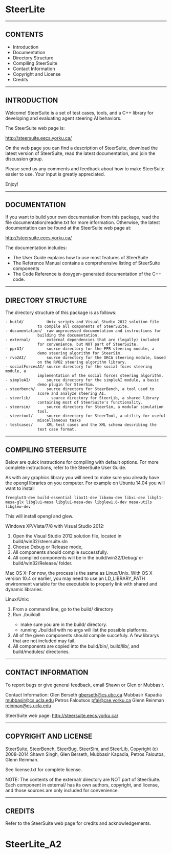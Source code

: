 SteerLite
==========

-----------
 CONTENTS
-----------
- Introduction
- Documentation
- Directory Structure
- Compiling SteerSuite
- Contact Information
- Copyright and License
- Credits

---------------
 INTRODUCTION
---------------

Welcome!  SteerSuite is a set of test cases, tools, and a C++ library
for developing and evaluating agent steering AI behaviors.

The SteerSuite web page is:

  http://steersuite.eecs.yorku.ca/

On the web page you can find a description of SteerSuite, download the
latest version of SteerSuite, read the latest documentation, and join
the discussion group.

Please send us any comments and feedback about how to make SteerSuite
easier to use.  Your input is greatly appreciated.

Enjoy!


----------------
 DOCUMENTATION
----------------

If you want to build your own documentation from this package, read
the file documentation/readme.txt for more information.  Otherwise,
the latest documentation can be found at the SteerSuite web page at:

  http://steersuite.eecs.yorku.ca/

The documentation includes:

  - The User Guide explains how to use most features of SteerSuite
  - The Reference Manual contains a comprehensive listing of
    SteerSuite components
  - The Code Reference is doxygen-generated documentation of the C++
    code.



----------------------
 DIRECTORY STRUCTURE
----------------------

The directory structure of this package is as follows:

	- build/          Unix scripts and Visual Studio 2012 solution file 
                  to compile all components of SteerSuite.
	- documentation/  raw unprocessed documentation and instructions for
                  building the documentation.
	- external/       external dependencies that are (legally) included
                  for convenience, but NOT part of SteerSuite.
	- pprAI/          source directory for the PPR steering module, a
                  demo steering algorithm for SteerSim.
	- rvo2AI/         source directory for the ORCA steering module, based
                  on the RVO2 steering algorithm library.
	- socialForcesAI/ source directory for the social foces steering module, a
                  implementation of the social forces steering algorithm.
	- simpleAI/       source directory for the simpleAI module, a basic
                  demo plugin for SteerSim.
	- steerbench/     source directory for SteerBench, a tool used to
                  score and analyze steering AI.
	- steerlib/       - source directory for SteerLib, a shared library
                  containing most of SteerSuite's functionality.
	- steersim/       source directory for SteerSim, a modular simulation
                  tool.
	- steertool/      source directory for SteerTool, a utility for useful
                  miscellaneous tasks
	- testcases/      XML test cases and the XML schema describing the
                  test case format.



-----------------------
 COMPILING STEERSUITE
-----------------------

Below are quick instructions for compiling with default options. For
more complete instructions, refer to the SteerSuite User Guide.  

As with any graphics library you will need to make sure you already have the
opengl libraries on you computer. For example on Ubuntu 14.04 you will want
to install
```
freeglut3-dev build-essential libx11-dev libxmu-dev libxi-dev libgl1-mesa-glx libglu1-mesa libglu1-mesa-dev libglew1.6-dev mesa-utils libglew-dev
```
This will install opengl and glew.  

Windows XP/Vista/7/8 with Visual Studio 2012:
  1. Open the Visual Studio 2012 solution file, located in 
     build/win32/steersuite.sln
  2. Choose Debug or Release mode,
  3. All components should compile successfully.
  4. All compiled components will be in the build/win32/Debug/ or
     build/win32/Release/ folder.

Mac OS X:
  For now, the process is the same as Linux/Unix.  With OS X version
  10.4 or earlier, you may need to use an LD_LIBRARY_PATH environment
  variable for the executable to properly link with shared and dynamic
  libraries.

Linux/Unix:
  1. From a command line, go to the build/ directory
  2. Run ./buildall <platform>
      - make sure you are in the build/ directory.
      - running ./buildall with no args will list the possible platforms.
  3. All of the given components should compile succefuly. A few librarys
   that are not included may fail.
  4. All components are copied into the build/bin/, build/lib/, and
     build/modules/ directories.


----------------------
 CONTACT INFORMATION
----------------------

To report bugs or give general feedback, email Shawn or Glen or Mubbasir.

Contact Information:
  Glen Berseth      gberseth@cs.ubc.ca
  Mubbasir Kapadia  mubbasir@cs.ucla.edu
  Petros Faloutsos  pfal@cse.yorku.ca
  Glenn Reinman     reinman@cs.ucla.edu

SteerSuite web page:
  http://steersuite.eecs.yorku.ca/

------------------------
 COPYRIGHT AND LICENSE
------------------------

SteerSuite, SteerBench, SteerBug, SteerSim, and SteerLib,
Copyright (c) 2008-2014 Shawn Singh, Glen Berseth, Mubbasir Kapadia, Petros
Faloutos, Glenn Reinman.

See license.txt for complete license.

NOTE:
The contents of the external/ directory are NOT part of SteerSuite.
Each component in external/ has its own authors, copyright, and
license, and those sources are only included for convenience.

----------
 CREDITS
----------

Refer to the SteerSuite web page for credits and acknowledgements.


# SteerLite_A2
